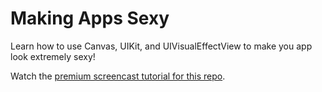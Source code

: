 # Making Apps Sexy

Learn how to use Canvas, UIKit, and UIVisualEffectView to make you app look extremely sexy!

Watch the [premium screencast tutorial for this repo](https://swiftcast.tv/screencasts/making-ios-apps-sexy).
